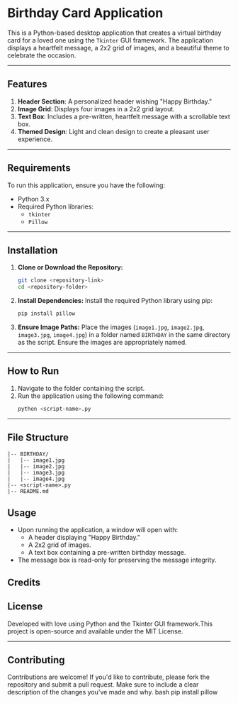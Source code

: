 # Birthday Card Application

This is a Python-based desktop application that creates a virtual birthday card for a loved one using the `Tkinter` GUI framework. The application displays a heartfelt message, a 2x2 grid of images, and a beautiful theme to celebrate the occasion.

---

## Features

1. **Header Section**: A personalized header wishing "Happy Birthday."
2. **Image Grid**: Displays four images in a 2x2 grid layout.
3. **Text Box**: Includes a pre-written, heartfelt message with a scrollable text box.
4. **Themed Design**: Light and clean design to create a pleasant user experience.

---

## Requirements

To run this application, ensure you have the following:

- Python 3.x
- Required Python libraries:
  - `tkinter`
  - `Pillow`

---

## Installation

1. **Clone or Download the Repository:**

   ```bash
   git clone <repository-link>
   cd <repository-folder>
   ```

2. **Install Dependencies:** Install the required Python library using pip:

   ```bash
   pip install pillow
   ```

3. **Ensure Image Paths:** Place the images (`image1.jpg`, `image2.jpg`, `image3.jpg`, `image4.jpg`) in a folder named `BIRTHDAY` in the same directory as the script. Ensure the images are appropriately named.

---

## How to Run

1. Navigate to the folder containing the script.
2. Run the application using the following command:
   ```bash
   python <script-name>.py
   ```

---

## File Structure

```
|-- BIRTHDAY/
|   |-- image1.jpg
|   |-- image2.jpg
|   |-- image3.jpg
|   |-- image4.jpg
|-- <script-name>.py
|-- README.md
```
## Usage

- Upon running the application, a window will open with:
  - A header displaying "Happy Birthday."
  - A 2x2 grid of images.
  - A text box containing a pre-written birthday message.
- The message box is read-only for preserving the message integrity.


## Credits
## License
Developed with love using Python and the Tkinter GUI framework.This project is open-source and available under the MIT License.

---
## Contributing
Contributions are welcome! If you'd like to contribute, please fork the repository and submit a pull
request. Make sure to include a clear description of the changes you've made and why.
bash
pip install pillow

